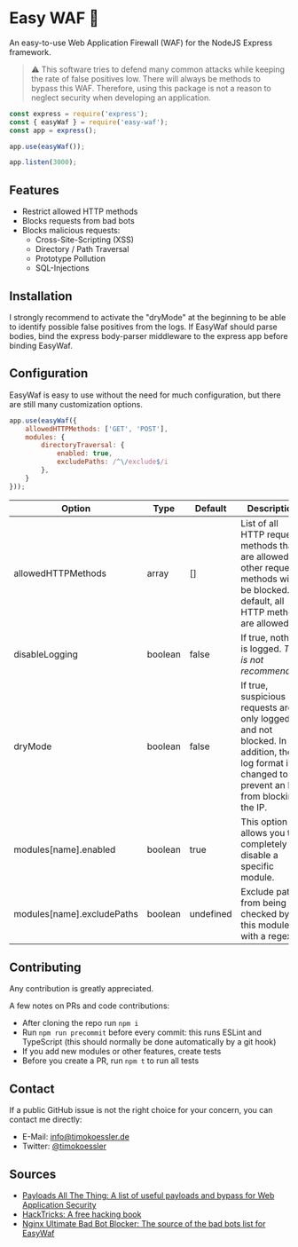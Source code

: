 # Easy WAF 🧱

An easy-to-use Web Application Firewall (WAF) for the NodeJS Express framework.

> ⚠️ This software tries to defend many common attacks while keeping the rate of false positives low. There will always be methods to bypass this WAF. Therefore, using this package is not a reason to neglect security when developing an application.

```javascript
const express = require('express');
const { easyWaf } = require('easy-waf');
const app = express();

app.use(easyWaf());

app.listen(3000);
```

## Features
- Restrict allowed HTTP methods
- Blocks requests from bad bots
- Blocks malicious requests:
  - Cross-Site-Scripting (XSS)
  - Directory / Path Traversal
  - Prototype Pollution
  - SQL-Injections

## Installation
I strongly recommend to activate the "dryMode" at the beginning to be able to identify possible false positives from the logs.
If EasyWaf should parse bodies, bind the express body-parser middleware to the express app before binding EasyWaf.

## Configuration
EasyWaf is easy to use without the need for much configuration, but there are still many customization options.
```javascript
app.use(easyWaf({
    allowedHTTPMethods: ['GET', 'POST'],
    modules: {
        directoryTraversal: {
            enabled: true,
            excludePaths: /^\/exclude$/i
        },
    }
}));
```
| Option             | Type     | Default | Description                                                                                            |
| -----------------  | -------- | ------- |  ----------------------------------------------------------------------------------------------------- |
| allowedHTTPMethods | array    | []      | List of all HTTP request methods that are allowed. All other request methods will be blocked. By default, all HTTP methods are allowed. |
| disableLogging     | boolean   | false  | If true, nothing is logged. *This is not recommended!* |
| dryMode            | boolean   | false  | If true, suspicious requests are only logged and not blocked. In addition, the log format is changed to prevent an IPS from blocking the IP. |
| modules[name].enabled            | boolean    | true   | This option allows you to completely disable a specific module. |
| modules[name].excludePaths            | boolean    | undefined   | Exclude paths from being checked by this module with a regex. |

## Contributing
Any contribution is greatly appreciated.

A few notes on PRs and code contributions:
- After cloning the repo run `npm i`
- Run `npm run precommit` before every commit: this runs ESLint and TypeScript (this should normally be done automatically by a git hook)
- If you add new modules or other features, create tests
- Before you create a PR, run `npm t` to run all tests

## Contact
If a public GitHub issue is not the right choice for your concern, you can contact me directly:
- E-Mail: [info@timokoessler.de](mailto:info@timokoessler.de)
- Twitter: [@timokoessler](https://twitter.com/timokoessler)

## Sources
- [Payloads All The Thing: A list of useful payloads and bypass for Web Application Security](https://github.com/swisskyrepo/PayloadsAllTheThings)
- [HackTricks: A free hacking book](https://book.hacktricks.xyz/pentesting-web/)
- [Nginx Ultimate Bad Bot Blocker: The source of the bad bots list for EasyWaf](https://github.com/mitchellkrogza/nginx-ultimate-bad-bot-blocker)